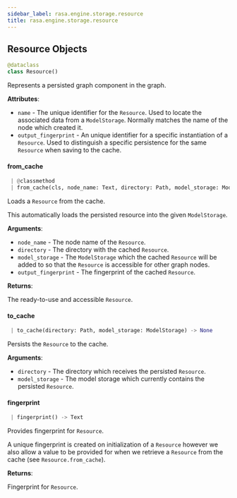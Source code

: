 ```yaml
---
sidebar_label: rasa.engine.storage.resource
title: rasa.engine.storage.resource
---
```

## Resource Objects

```python
@dataclass
class Resource()
```

Represents a persisted graph component in the graph.

**Attributes**:

- `name` - The unique identifier for the `Resource`. Used to locate the associated
  data from a `ModelStorage`. Normally matches the name of the node which
  created it.
- `output_fingerprint` - An unique identifier for a specific instantiation of a
  `Resource`. Used to distinguish a specific persistence for the same
  `Resource` when saving to the cache.

#### from\_cache

```python
 | @classmethod
 | from_cache(cls, node_name: Text, directory: Path, model_storage: ModelStorage, output_fingerprint: Text) -> Resource
```

Loads a `Resource` from the cache.

This automatically loads the persisted resource into the given `ModelStorage`.

**Arguments**:

- `node_name` - The node name of the `Resource`.
- `directory` - The directory with the cached `Resource`.
- `model_storage` - The `ModelStorage` which the cached `Resource` will be added
  to so that the `Resource` is accessible for other graph nodes.
- `output_fingerprint` - The fingerprint of the cached `Resource`.
  

**Returns**:

  The ready-to-use and accessible `Resource`.

#### to\_cache

```python
 | to_cache(directory: Path, model_storage: ModelStorage) -> None
```

Persists the `Resource` to the cache.

**Arguments**:

- `directory` - The directory which receives the persisted `Resource`.
- `model_storage` - The model storage which currently contains the persisted
  `Resource`.

#### fingerprint

```python
 | fingerprint() -> Text
```

Provides fingerprint for `Resource`.

A unique fingerprint is created on initialization of a `Resource` however we
also allow a value to be provided for when we retrieve a `Resource` from the
cache (see `Resource.from_cache`).

**Returns**:

  Fingerprint for `Resource`.

